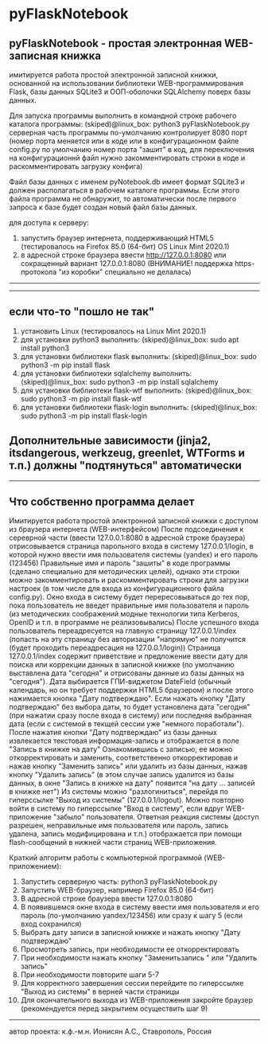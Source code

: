 # pyFlaskNotebook
pyFlaskNotebook - простая электронная WEB-записная книжка
------------------------------------------------------
имитируется работа простой электронной записной книжки,
основанной на использовании библиотеки WEB-программирования Flask,
базы данных SQLite3 и ООП-оболочки SQLAlchemy поверх базы данных.

Для запуска программы выполнить в командной строке
рабочего каталога программы:
  (skiped)@linux_box: python3 pyFlaskNotebook.py
серверная часть программы по-умолчанию контролирует 8080 порт
(номер порта меняется или в коде или в конфигурационном файле config.py
по умолчанию номер порта "зашит" в код, для переключения на конфигурационнй
файл нужно закомментировать строки в коде и раскомментировать
загрузку конфига)

Файл базы данных с именем pyNotebook.db имеет формат SQLite3 и должен
располагаться в рабочем каталоге программы. Если этого файла
программа не обнаружит, то автоматически после первого запроса
к базе будет создан новый файл базы данных.

для доступа к серверу:
1) запустить браузер интернета, поддерживающий HTML5
   (тестировалось на Firefox 85.0 (64-бит) OS Linux Mint 2020.1)
2) в адресной строке браузера ввести http://127.0.0.1:8080 или
   сокращенный вариант 127.0.0.1:8080
(ВНИМАНИЕ! поддержка https-протокола "из коробки" специально не делалась)
------------------------------------------------------

------------------------------------------------------
если что-то "пошло не так"
------------------------------------------------------
1) установить Linux (тестировалось на Linux Mint 2020.1)
2) для установки python3 выполнить:
   (skiped)@linux_box: sudo apt install python3
3) для установки библиотеки flask выполнить:
   (skiped)@linux_box: sudo python3 -m pip install flask
4) для установки библиотеки sqlalchemy выполнить:
   (skiped)@linux_box: sudo python3 -m pip install sqlalchemy
5) для установки библиотеки flask-wtf выполнить:
   (skiped)@linux_box: sudo python3 -m pip install flask-wtf
6) для установки библиотеки flask-login выполнить:
   (skiped)@linux_box: sudo python3 -m pip install flask-login

Дополнительные зависимости (jinja2, itsdangerous, werkzeug, greenlet, WTForms
и т.п.) должны "подтянуться" автоматически
------------------------------------------------------

------------------------------------------------------
Что собственно программа делает
------------------------------------------------------
Имитируется работа простой электронной записной книжки c доступом из
браузера интернета (WEB-интерфейсом)
После подсоединения к сереврной части (ввести 127.0.0.1:8080 в адресной
строке браузера) отрисовывается страница парольного входа в систему
127.0.0.1/login, в которой нужно ввести имя пользователя системы
(yandex) и его пароль (123456)
Правильные имя и пароль "зашиты" в коде программы (сделано специально для
методических целей), однако эти строки можно закомментировать и
раскомментировать строки для загрузки настроек (в том числе для входа
из конфигурационного файла config.py).
Окно входа в систему будет перересовываться до тех пор, пока пользователь
не введет правильные имя пользователя и пароль (из методических соображений
модные технологии типа Kerberos, OpenID и т.п. в программе не реализовывались)
После успешного входа пользователь переадресуется на главную страницу
127.0.0.1/index (попасть на эту страницу без авторизации "напрямую"
не получится (будет проходить переадресация на 127.0.0.1/login))
Страница 127.0.0.1/index содержит приветствие и предложение ввести дату
для поиска или коррекции данных в записной книжке (по умолчанию выставлена
дата "сегодня" и отрисованы данные из базы данных на "сегодня").
Дата выбирается ГПИ-виджетом DateField (обычный календарь, но он 
требует поддержки HTML5 браузером) и после этого нажимается кнопка
"Дату подтверждаю". Если нажать кнопку "Дату подтверждаю" без выбора даты,
то будет установлена дата "сегодня" (при нажатии сразу после входа в систему)
или последняя выбранная дата (если с системой в текщей сессии
уже "немного поработали").
После нажатия кнопки "Дату подтверждаю" из базы данных извлекается
текстовая информация-запись и отображается в поле "Запись в книжке на дату"
Ознакомившись с записью, ее можно откорректировать и заменить, соответственно
откорректировав и нажав кнопку "Заменить запись" или удалить из базы данных,
нажав кнопку "Удалить запись" (в этом случае запись удалится из базы данных,
в окне "Запись в книжке на дату" появится "на дату ... записей в книжке нет")
Из системы можно "разлогиниться", перейдя по гиперссылке "Выход из системы"
(127.0.0.1/logout).
Можно повторно войти в систему по гиперссылке "Вход в систему", если вдруг
WEB-приложение "забыло" пользователя.
Ответная реакция системы (доступ разрешен, неправильные имя пользователя или
пароль, запись удалена, запись модифицирована и т.п.) отображается при
помощи flash-сообщений в нижней части страниц WEB-приложения.

Краткий алгоритм работы с компьютерной программой (WEB-приложением):
1) Запустить серверную часть: python3 pyFlaskNotebook.py
2) Запустить WEB-браузер, например Firefox 85.0 (64-бит)
3) В адресной строке браузера ввести 127.0.0.1:8080
4) В появившемся окне входа в систему ввести имя пользователя и его пароль
   (по-умолчанию yandex/123456) или сразу к шагу 5 (если вход сохранился)
5) Выбрать дату записи в записной книжке и нажать кнопку "Дату подтверждаю"
6) Просмотреть запись, при необходимости ее откорректировать
7) При необходимости нажать кнопку "Заменитьзапись " или "Удалить запись"
8) При необходимости повторите шаги 5-7
9) Для корректного завершения сессии перейдите по гиперссылке
   "Выход из системы" в верней части страницы
10) Для окончательного выхода из WEB-приложения закройте браузер
    (рекомендуется перед закрытием осуществить шаг 9)
------------------------------------------------------

автор проекта: к.ф.-м.н. Ионисян А.С., Ставрополь, Россия

